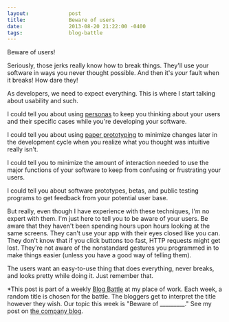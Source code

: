 ```yaml
---
layout:             post
title:              Beware of users
date:               2013-08-20 21:22:00 -0400
tags:               blog-battle
---
```


Beware of users!

Seriously, those jerks really know how to break things. They'll use your software in ways you never thought possible. And then it's *your* fault when it breaks! How dare they!

As developers, we need to expect everything. This is where I start talking about usability and such.

I could tell you about using [personas](http://boxesandarrows.com/making-personas-more-powerful-details-to-drive-strategic-and-tactical-design/) to keep you thinking about your users and their specific cases while you're developing your software.

I could tell you about using [paper prototyping](http://alistapart.com/article/paperprototyping) to minimize changes later in the development cycle when you realize what you thought was intuitive really isn't.

I could tell you to minimize the amount of interaction needed to use the major functions of your software to keep from confusing or frustrating your users.

I could tell you about software prototypes, betas, and public testing programs to get feedback from your potential user base.

But really, even though I have experience with these techniques, I'm no expert with them. I'm just here to tell you to be aware of your users. Be aware that they haven't been spending hours upon hours looking at the same screens. They can't use your app with their eyes closed like you can. They don't know that if you click buttons too fast, HTTP requests might get lost. They're not aware of the nonstandard gestures you programmed in to make things easier (unless you have a good way of telling them).

The users want an easy-to-use thing that does everything, never breaks, and looks pretty while doing it. Just remember that.

*This post is part of a weekly [Blog Battle](http://swanson.github.com/blog/2011/10/13/sep-blog-off.html) at my place of work. Each week, a random title is chosen for the battle. The bloggers get to interpret the title however they wish. Our topic this week is "Beware of _________." See my post on [the company blog](https://www.sep.com/sep-blog/2013/08/20/beware-of-users/).